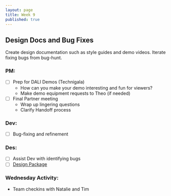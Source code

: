 ```yaml
---
layout: page
title: Week 9
published: true
---
```



## Design Docs and Bug Fixes

Create design documentation such as style guides and demo videos. Iterate fixing bugs from bug-hunt.

### PM:
* [ ] Prep for DALI Demos (Technigala)
  * How can you make your demo interesting and fun for viewers?
  * Make demo equipment requests to Theo (if needed)
* [ ] Final Partner meeting
  * Wrap up lingering questions
  * Clarify Handoff process

### Dev:
* [ ] Bug-fixing and refinement

### Des:
* [ ] Assist Dev with identifying bugs
* [ ] [Design Package](design-package.md)

### Wednesday Activity:
* Team checkins with Natalie and Tim <!-- putting out fires, check presentations -->

